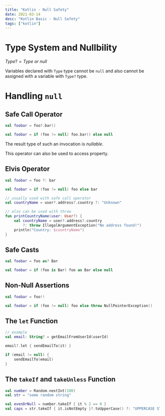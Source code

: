 ```yaml
---
title: "Kotlin - Null Safety"
date: 2021-03-14
desc: "Kotlin Basic - Null Safety"
tags: ["kotlin"]
---
```


# Type System and Nullbility

$Type? = Type\ or\ null$

Variables declared with `Type` type cannot be `null` and also cannot be assigned with a variable with `Type?` type.

# Handling `null`

## Safe Call Operator

```kotlin
val foobar = foo?.bar()

val foobar = if (foo != null) foo.bar() else null
```

The result type of such an invocation is _nullable_.

This operator can also be used to access property.

## Elvis Operator

```kotlin
val foobar = foo ?: bar

val foobar = if (foo != null) foo else bar

// usually used with safe call operator
val countryName = user?.address?.country ?: "Unknown"

// also can be used with throw
fun printCountryName(user: User?) {
    val countryName = user?.address?.country
        ?: throw IllegalArgumentException("No address found!")
    println("Country: $countryName")
}
```

## Safe Casts

```kotlin
val foobar = foo as? Bar

val foobar = if (foo is Bar) foo as Bar else null
```

## Non-Null Assertions

```kotlin
val foobar = foo!!

val foobar = if (foo != null) foo else throw NullPointerException()
```

## The `let` Function

```kotlin
// example
val email: String? = getEmailFromUserId(userId)

email?.let { sendEmailTo(it) }

if (email != null) {
    sendEmailTo(email)
}
```

## The `takeIf` and `takeUnless` Function

```kotlin
val number = Random.nextInt(100)
val str = "some random string"

val evenOrNull = number.takeIf { it % 2 == 0 }
val caps = str.takeIf { it.isNotEmpty }?.toUpperCase() ?: "UPPERCASE STRING"
```
